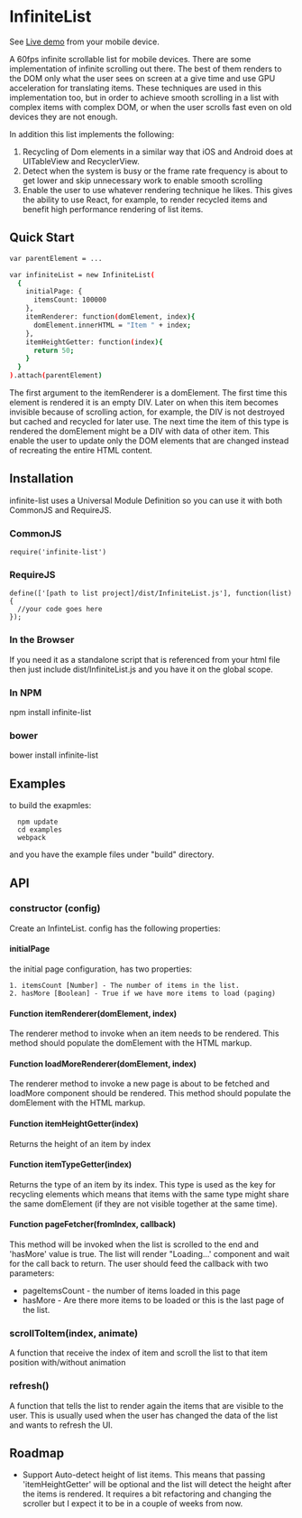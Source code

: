 # InfiniteList

<p>See <a href="http://roeierez.github.io/infinite-list/examples/react/index.html" target="_blank">Live demo</a> from your mobile device.</p>

A 60fps infinite scrollable list for mobile devices.
There are some implementation of infinite scrolling out there.
The best of them renders to the DOM only what the user sees on screen at a give time and use GPU acceleration for translating items.
These techniques are used in this implementation too, but in order to achieve smooth scrolling in a list with complex items with complex DOM, or when the user scrolls fast even on old devices they are not enough.

In addition this list implements the following:
1. Recycling of Dom elements in a similar way that iOS and Android does at UITableView and RecyclerView.
2. Detect when the system is busy or the frame rate frequency is about to get lower and skip unnecessary work to enable smooth scrolling
3. Enable the user to use whatever rendering technique he likes. This gives the ability to use React, for example, to render recycled items and benefit high performance rendering of list items.

## Quick Start

```bash
var parentElement = ...

var infiniteList = new InfiniteList(
  {
    initialPage: {
      itemsCount: 100000
    },
    itemRenderer: function(domElement, index){
      domElement.innerHTML = "Item " + index;
    },
    itemHeightGetter: function(index){
      return 50;
    }
  }
).attach(parentElement)
```

The first argument to the itemRenderer is a domElement. The first time this element is rendered it is an empty DIV.
Later on when this item becomes invisible because of scrolling action, for example, the DIV is not destroyed but cached and recycled for later use.
The next time the item of this type is rendered the domElement might be a DIV with data of other item. This enable the user to update only the DOM elements that are changed instead of recreating the entire HTML content.

## Installation
infinite-list uses a Universal Module Definition so you can use it with both CommonJS and RequireJS.

### CommonJS
```
require('infinite-list')
```

### RequireJS
```
define(['[path to list project]/dist/InfiniteList.js'], function(list){
  //your code goes here
});
```

### In the Browser
If you need it as a standalone script that is referenced from your html file then just include dist/InfiniteList.js and you have it on the global scope. 

### In NPM
npm install infinite-list

### bower
bower install infinite-list

## Examples
to build the exapmles:
```
  npm update
  cd examples
  webpack
```
and you have the example files under "build" directory.

## API

### constructor (config)

Create an InfinteList. 
config has the following properties:

#### initialPage
the initial page configuration, has two properties:

    1. itemsCount [Number] - The number of items in the list.
    2. hasMore [Boolean] - True if we have more items to load (paging)

#### Function itemRenderer(domElement, index) 
The renderer method to invoke when an item needs to be rendered. This method should populate the domElement with the HTML markup.

#### Function loadMoreRenderer(domElement, index)
The renderer method to invoke a new page is about to be fetched and loadMore component should be rendered. This method should populate the domElement with the HTML markup.

#### Function itemHeightGetter(index)
Returns the height of an item by index

#### Function itemTypeGetter(index) 
Returns the type of an item by its index. This type is used as the key for recycling elements which means that items with the same type might share the same domElement (if they are not visible together at the same time).

#### Function pageFetcher(fromIndex, callback)
This method will be invoked when the list is scrolled to the end and 'hasMore' value is true.
The list will render "Loading...' component and wait for the call back to return.
The user should feed the callback with two parameters:
* pageItemsCount - the number of items loaded in this page
* hasMore - Are there more items to be loaded or this is the last page of the list.

### scrollToItem(index, animate)

A function that receive the index of item and scroll the list to that item position with/without animation

### refresh()

A function that tells the list to render again the items that are visible to the user.
This is usually used when the user has changed the data of the list and wants to refresh the UI.

## Roadmap

* Support Auto-detect height of list items. This means that passing 'itemHeightGetter' will be optional and the list will detect the height after the items is rendered. It requires a bit refactoring and changing the scroller but I expect it to be in a couple of weeks from now.
